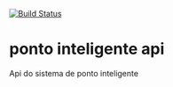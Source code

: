 [![Build Status](https://travis-ci.org/IvsonSantos/ponto-api.svg?branch=master)](https://travis-ci.org/IvsonSantos/ponto-api)
# ponto inteligente api
Api do sistema de ponto inteligente